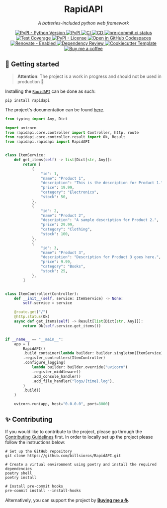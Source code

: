 <h1 align="center">RapidAPI</h1>

<p align="center"><em>A batteries-included python web framework</em></p>

<p align="center">
  <a href="https://www.python.org/">
    <img
      src="https://img.shields.io/pypi/pyversions/rapidapi"
      alt="PyPI - Python Version"
    />
  </a>
  <a href="https://pypi.org/project/rapidapi/">
    <img
      src="https://img.shields.io/pypi/v/rapidapi"
      alt="PyPI"
    />
  </a>
  <a href="https://github.com/billsioros/RapidAPI/actions/workflows/ci.yml">
    <img
      src="https://github.com/billsioros/RapidAPI/actions/workflows/ci.yml/badge.svg"
      alt="CI"
    />
  </a>
  <a href="https://github.com/billsioros/RapidAPI/actions/workflows/cd.yml">
    <img
      src="https://github.com/billsioros/RapidAPI/actions/workflows/cd.yml/badge.svg"
      alt="CD"
    />
  </a>
  <a href="https://results.pre-commit.ci/latest/github/billsioros/RapidAPI/master">
    <img
      src="https://results.pre-commit.ci/badge/github/billsioros/RapidAPI/master.svg"
      alt="pre-commit.ci status"
    />
  </a>
  <a href="https://codecov.io/gh/billsioros/RapidAPI">
    <img
      src="https://codecov.io/gh/billsioros/RapidAPI/branch/master/graph/badge.svg?token=coLOL0j6Ap"
      alt="Test Coverage"/>
  </a>
  <a href="https://opensource.org/licenses/MIT">
    <img
      src="https://img.shields.io/pypi/l/RapidAPI"
      alt="PyPI - License"
    />
  </a>
  <a href="https://vscode.dev/redirect?url=vscode://ms-vscode-remote.remote-containers/cloneInVolume?url=https://github.com/billsioros/RapidAPI">
    <img
      src="https://img.shields.io/static/v1?label=Dev%20Containers&message=Open&color=blue&logo=visualstudiocode"
      alt="Open in GitHub Codespaces"
    />
  </a>
  <a href="https://app.renovatebot.com/dashboard#github/billsioros/RapidAPI">
    <img
      src="https://img.shields.io/badge/renovate-enabled-brightgreen.svg?style=flat&logo=renovatebot"
      alt="Renovate - Enabled">
  </a>
  <a href="https://github.com/billsioros/RapidAPI/actions/workflows/dependency_review.yml">
    <img
      src="https://github.com/billsioros/RapidAPI/actions/workflows/dependency_review.yml/badge.svg"
      alt="Dependency Review"
    />
  </a>
  <a href="https://github.com/billsioros/cookiecutter-pypackage">
    <img
      src="https://img.shields.io/badge/cookiecutter-template-D4AA00.svg?style=flat&logo=cookiecutter"
      alt="Cookiecutter Template">
  </a>
  <a href="https://www.buymeacoffee.com/billsioros">
    <img
      src="https://img.shields.io/badge/Buy%20me%20a-coffee-FFDD00.svg?style=flat&logo=buymeacoffee"
      alt="Buy me a coffee">
  </a>
</p>

## :rocket: Getting started

> **Attention**: The project is a work in progress and should not be used in production :construction:

Installing the [`RapidAPI`](https://pypi.org/project/RapidAPI/) can be done as such:

```shell
pip install rapidapi
```

The project's documentation can be found [here](https://billsioros.github.io/RapidAPI/).

```python
from typing import Any, Dict

import uvicorn
from rapidapi.core.controller import Controller, http, route
from rapidapi.core.controller.result import Ok, Result
from rapidapi.rapidapi import RapidAPI


class ItemService:
    def get_items(self) -> list[Dict[str, Any]]:
        return [
            {
                "id": 1,
                "name": "Product 1",
                "description": "This is the description for Product 1.",
                "price": 19.99,
                "category": "Electronics",
                "stock": 50,
            },
            {
                "id": 2,
                "name": "Product 2",
                "description": "A sample description for Product 2.",
                "price": 29.99,
                "category": "Clothing",
                "stock": 100,
            },
            {
                "id": 3,
                "name": "Product 3",
                "description": "Description for Product 3 goes here.",
                "price": 9.99,
                "category": "Books",
                "stock": 25,
            },
        ]


class ItemController(Controller):
    def __init__(self, service: ItemService) -> None:
        self.service = service

    @route.get("/")
    @http.status(Ok)
    async def get_items(self) -> Result[list[Dict[str, Any]]]:
        return Ok(self.service.get_items())


if __name__ == "__main__":
    app = (
        RapidAPI()
        .build_container(lambda builder: builder.singleton(ItemService))
        .register_controllers(ItemController)
        .configure_logging(
            lambda builder: builder.override("uvicorn")
            .register_middleware()
            .add_console_handler()
            .add_file_handler("logs/{time}.log"),
        )
        .build()
    )

    uvicorn.run(app, host="0.0.0.0", port=8000)
```

## :sparkles: Contributing

If you would like to contribute to the project, please go through the [Contributing Guidelines](https://billsioros.github.io/RapidAPI/latest/CONTRIBUTING/) first. In order to locally set up the project please follow the instructions below:

```shell
# Set up the GitHub repository
git clone https://github.com/billsioros/RapidAPI.git

# Create a virtual environment using poetry and install the required dependencies
poetry shell
poetry install

# Install pre-commit hooks
pre-commit install --install-hooks
```

Alternatively, you can support the project by [**Buying me a ☕**](https://www.buymeacoffee.com/billsioros).
